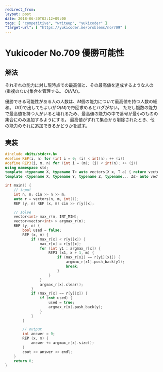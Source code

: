 ```yaml
---
redirect_from:
layout: post
date: 2018-06-30T02:12+09:00
tags: [ "competitive", "writeup", "yukicoder" ]
"target-url": [ "https://yukicoder.me/problems/no/709" ]
---
```


# Yukicoder No.709 優勝可能性

## 解法

それぞれの能力に対し現時点での最高値と、その最高値を達成するような人の(重複のない)集合を管理する。
$O(NM)$。

優勝できる可能性がある人の人数は、$M$個の能力について最高値を持つ人数の総和。
$O(1)$で出してもよいが$O(M)$で毎回求めるとバグがない。
ただし複数の能力で最高値を持つ人がいると壊れるため、最高値の能力の中で番号が最小のものの集合にのみ追加するようにする。
最高値がずれて集合から削除されたとき、他の能力のそれに追加できるかどうかを試す。

## 実装

``` c++
#include <bits/stdc++.h>
#define REP(i, n) for (int i = 0; (i) < int(n); ++ (i))
#define REP3(i, m, n) for (int i = (m); (i) < int(n); ++ (i))
using namespace std;
template <typename X, typename T> auto vectors(X x, T a) { return vector<T>(x, a); }
template <typename X, typename Y, typename Z, typename... Zs> auto vectors(X x, Y y, Z z, Zs... zs) { auto cont = vectors(y, z, zs...); return vector<decltype(cont)>(x, cont); }

int main() {
    // input
    int n, m; cin >> n >> m;
    auto r = vectors(n, m, int());
    REP (y, n) REP (x, m) cin >> r[y][x];

    // solve
    vector<int> max_r(m, INT_MIN);
    vector<vector<int> > argmax_r(m);
    REP (y, n) {
        bool used = false;
        REP (x, m) {
            if (max_r[x] < r[y][x]) {
                max_r[x] = r[y][x];
                for (int y1 : argmax_r[x]) {
                    REP3 (x1, x + 1, m) {
                        if (max_r[x1] == r[y1][x1]) {
                            argmax_r[x1].push_back(y1);
                            break;
                        }
                    }
                }
                argmax_r[x].clear();
            }
            if (max_r[x] == r[y][x]) {
                if (not used) {
                    used = true;
                    argmax_r[x].push_back(y);
                }
            }
        }

        // output
        int answer = 0;
        REP (x, m) {
            answer += argmax_r[x].size();
        }
        cout << answer << endl;
    }
    return 0;
}
```
